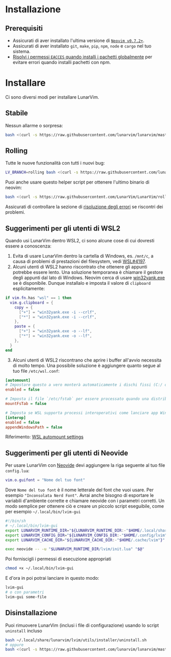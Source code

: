 # Installazione

## Prerequisiti

- Assicurati di aver installato l'ultima versione di [`Neovim v0.7.2+`](https://github.com/neovim/neovim/releases/latest).
- Assicurati di aver installato `git`, `make`, `pip`, `npm`, `node` e `cargo` nel tuo sistema.
- [Risolvi i permessi `EACCES` quando installi i pachetti globalmente](https://docs.npmjs.com/resolving-eacces-permissions-errors-when-installing-packages-globally) per evitare errori quando installi pachetti con npm.

# Installare

Ci sono diversi modi per installare LunarVim.

## Stabile

Nessun allarme o sorpresa:

```bash
bash <(curl -s https://raw.githubusercontent.com/lunarvim/lunarvim/master/utils/installer/install.sh)
```

## Rolling

Tutte le nuove funzionalità con tutti i nuovi bug:

```bash
LV_BRANCH=rolling bash <(curl -s https://raw.githubusercontent.com/lunarvim/lunarvim/rolling/utils/installer/install.sh)
```

Puoi anche usare questo helper script per ottenere l'ultimo binario di neovim:

```bash
bash <(curl -s https://raw.githubusercontent.com/LunarVim/LunarVim/rolling/utils/installer/install-neovim-from-release)
```

Assicurati di controllare la sezione di [risoluzione degli errori](./troubleshooting/README.md) se riscontri dei problemi.

## Suggerimenti per gli utenti di WSL2

Quando usi LunarVim dentro WSL2, ci sono alcune cose di cui dovresti essere a conoscenza:

1. Evita di usare LunarVim dentro la cartella di Windows, es. `/mnt/c`, a causa di problemi di prestazioni del filesystem, vedi [WSL#4197](https://github.com/microsoft/WSL/issues/4197).
2. Alcuni utenti di WSL2 hanno riscontrato che ottenere gli appunti potrebbe essere lento. Una soluzione temporanea è chiamare il gestore degli appunti dal lato di Windows. Neovim cerca di usare [win32yank.exe](https://github.com/equalsraf/win32yank) se è disponibile. Dunque installalo e imposta il valore di `clipboard` esplicitamente:

```lua
if vim.fn.has "wsl" == 1 then
  vim.g.clipboard = {
    copy = {
      ["+"] = "win32yank.exe -i --crlf", 
      ["*"] = "win32yank.exe -i --crlf",
    },
    paste = {
      ["+"] = "win32yank.exe -o --lf",
      ["*"] = "win32yank.exe -o --lf",
    },
  }
end

```

3. Alcuni utenti di WSL2 riscontrano che aprire i buffer all'avvio necessita di molto tempo.
Una possibile soluzione è aggiungere quanto segue al tuo file `/etc/wsl.conf`:

```ini
[automount]
# Impostare questo a vero monterà automaticamente i dischi fissi (C:/ o D:/) con DrvFs sotto la cartella radice impostata sotto. Impostarlo a falso significa che i dischi non saranno montati automaticamente, ma dovranno essere montati a mano o con fstab.
enabled = false

# Imposta il file `/etc/fstab` per essere processato quando una distribuzione WSL viene lanciata.
mountFsTab = false

# Imposta se WSL supporta processi interoperativi come lanciare app Windows e aggiungere variabili di percorso. Impostare questi valori a falos bloccherà il lancio di processi Windows e bloccherà l'aggiunta delle variabili di ambiente $PATH.
[interop]
enabled = false
appendWindowsPath = false
```

Riferimento: [WSL automount settings](https://docs.microsoft.com/en-us/windows/wsl/wsl-config#automount-settings)

## Suggerimenti per gli utenti di Neovide

Per usare LunarVim con [Neovide](https://github.com/neovide/neovide) devi aggiungere la riga seguente al tuo file `config.lua`:

```lua
vim.o.guifont = "Nome del tuo font"
```

Dove `Nome del tuo font` è il nome letterale del font che vuoi usare. Per esempio `"Inconsolata Nerd Font"`.
Avrai anche bisogno di esportare le variabili d'ambiente corrette e chiamare neovide con i parametri corretti. Un modo semplice per ottenere ciò e creare un piccolo script eseguibile, come per esempio `~/.local/bin/lvim-gui`

```bash
#!/bin/sh
# ~/.local/bin/lvim-gui
export LUNARVIM_RUNTIME_DIR="${LUNARVIM_RUNTIME_DIR:-"$HOME/.local/share/lunarvim"}"
export LUNARVIM_CONFIG_DIR="${LUNARVIM_CONFIG_DIR:-"$HOME/.config/lvim"}"
export LUNARVIM_CACHE_DIR="${LUNARVIM_CACHE_DIR:-"$HOME/.cache/lvim"}"

exec neovide -- -u "$LUNARVIM_RUNTIME_DIR/lvim/init.lua" "$@"
```

Poi forniscigli i permessi di esecuzione appropriati

```bash
chmod +x ~/.local/bin/lvim-gui
```

E d'ora in poi potrai lanciare in questo modo:

```bash
lvim-gui
# o con parametri
lvim-gui some-file
```

## Disinstallazione

Puoi rimuovere LunarVim (inclusi i file di configurazione) usando lo script `uninstall` incluso

```bash
bash ~/.local/share/lunarvim/lvim/utils/installer/uninstall.sh
# oppure
bash <(curl -s https://raw.githubusercontent.com/lunarvim/lunarvim/master/utils/installer/uninstall.sh)
```



